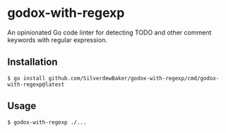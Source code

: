 # godox-with-regexp

An opinionated Go code linter for detecting TODO and other comment keywords with regular expression.

## Installation

```
$ go install github.com/SilverdewBaker/godox-with-regexp/cmd/godox-with-regexp@latest
```

## Usage

```
$ godox-with-regexp ./...
```
